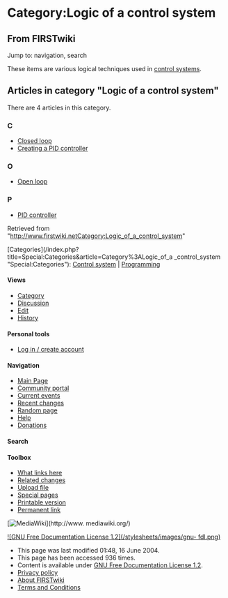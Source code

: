 # Category:Logic of a control system

## From FIRSTwiki

Jump to: navigation, search

These items are various logical techniques used in [control systems](Control_system "Control system").

## Articles in category "Logic of a control system"

There are 4 articles in this category.

### C

- [Closed loop](Closed_loop "Closed loop")
- [Creating a PID controller](Creating_a_PID_controller "Creating a PID controller")

### O

- [Open loop](Open_loop "Open loop")

### P

- [PID controller](PID_controller "PID controller")

Retrieved from "<http://www.firstwiki.netCategory:Logic_of_a_control_system>"

[Categories](/index.php?title=Special:Categories&article=Category%3ALogic_of_a
_control_system "Special:Categories"): [Control system](Category:Control_system "Category:Control system") | [Programming](Category:Programming "Category:Programming")

#### Views

- [Category](Category:Logic_of_a_control_system)
- [Discussion](/index.php?title=Category_talk:Logic_of_a_control_system&action=edit)
- [Edit](/index.php?title=Category:Logic_of_a_control_system&action=edit)
- [History](/index.php?title=Category:Logic_of_a_control_system&action=history)

#### Personal tools

- [Log in / create account](/index.php?title=Special:Userlogin&returnto=Category:Logic_of_a_control_system)

[](Main_Page "Main Page")

#### Navigation

- [Main Page](Main_Page)
- [Community portal](FIRSTwiki:Community_portal)
- [Current events](Current_events)
- [Recent changes](Special:Recentchanges)
- [Random page](Special:Random)
- [Help](Help:Contents)
- [Donations](FIRSTwiki:Site_support)

#### Search

#### Toolbox

- [What links here](Special:Whatlinkshere/Category:Logic_of_a_control_system)
- [Related changes](Special:Recentchangeslinked/Category:Logic_of_a_control_system)
- [Upload file](Special:Upload)
- [Special pages](Special:Specialpages)
- [Printable version](/index.php?title=Category:Logic_of_a_control_system&printable=yes)
- [Permanent link](/index.php?title=Category:Logic_of_a_control_system&oldid=39501)

[![MediaWiki](/skins/common/images/poweredby_mediawiki_88x31.png)](http://www.
mediawiki.org/)

[![GNU Free Documentation License 1.2](/stylesheets/images/gnu-
fdl.png)](http://www.gnu.org/copyleft/fdl.html)

- This page was last modified 01:48, 16 June 2004.
- This page has been accessed 936 times.
- Content is available under [GNU Free Documentation License 1.2](http://www.gnu.org/copyleft/fdl.html "http://www.gnu.org/copyleft/fdl.html").
- [Privacy policy](FIRSTwiki:Privacy_policy "FIRSTwiki:Privacy policy")
- [About FIRSTwiki](FIRSTwiki:About "FIRSTwiki:About")
- [Terms and Conditions](FIRSTwiki:Terms_and_conditions "FIRSTwiki:Terms and conditions")
